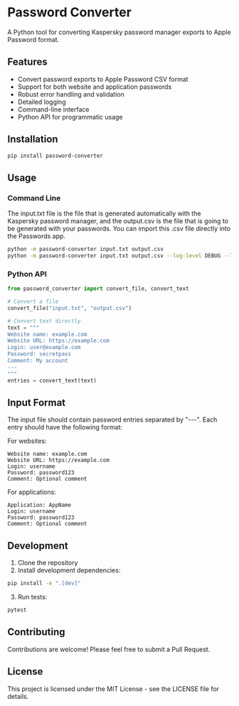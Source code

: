 # Password Converter

A Python tool for converting Kaspersky password manager exports to Apple Password format.

## Features

- Convert password exports to Apple Password CSV format
- Support for both website and application passwords
- Robust error handling and validation
- Detailed logging
- Command-line interface
- Python API for programmatic usage

## Installation

```bash
pip install password-converter
```

## Usage

### Command Line

The input.txt file is the file that is generated automatically with the Kaspersky password manager, and the output.csv is the file that is going to be generated with your passwords. You can import this .csv file directly into the Passwords app.

```bash
python -m password-converter input.txt output.csv
python -m password-converter input.txt output.csv --log-level DEBUG --log-file convert.log
```

### Python API

```python
from password_converter import convert_file, convert_text

# Convert a file
convert_file("input.txt", "output.csv")

# Convert text directly
text = """
Website name: example.com
Website URL: https://example.com
Login: user@example.com
Password: secretpass
Comment: My account
---
"""
entries = convert_text(text)
```

## Input Format

The input file should contain password entries separated by "---". Each entry should have the following format:

For websites:
```
Website name: example.com
Website URL: https://example.com
Login: username
Password: password123
Comment: Optional comment
```

For applications:
```
Application: AppName
Login: username
Password: password123
Comment: Optional comment
```

## Development

1. Clone the repository
2. Install development dependencies:
```bash
pip install -e ".[dev]"
```
3. Run tests:
```bash
pytest
```

## Contributing

Contributions are welcome! Please feel free to submit a Pull Request.

## License

This project is licensed under the MIT License - see the LICENSE file for details.
